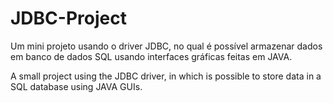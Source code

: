 # JDBC-Project
Um mini projeto usando o driver JDBC, no qual é possível armazenar dados em banco de dados SQL usando interfaces gráficas feitas em JAVA.

A small project using the JDBC driver, in which is possible to store data in a SQL database using JAVA GUIs.
